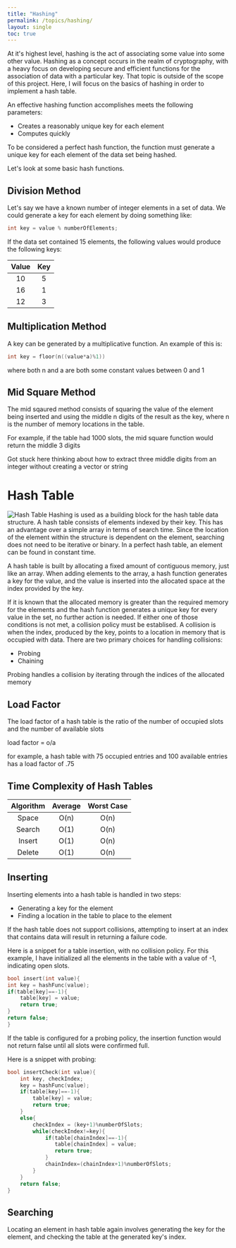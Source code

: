 ```yaml
---
title: "Hashing"
permalink: /topics/hashing/
layout: single
toc: true
---
```

At it's highest level, hashing is the act of associating some value into some other value. Hashing as a concept occurs in the realm of cryptography, with a heavy focus on developing secure and efficient functions for the association of data with a particular key. That topic is outside of the scope of this project. Here, I will focus on the basics of hashing in order to implement a hash table. 

An effective hashing function accomplishes meets the following parameters:
- Creates a reasonably unique key for each element
- Computes quickly

To be considered a perfect hash function, the function must generate a unique key for each element of the data set being hashed.

Let's look at some basic hash functions. 

## Division Method

Let's say we have a known number of integer elements in a set of data. We could generate a key for each element by doing something like:

``` c++
int key = value % numberOfElements;
```
If the data set contained 15 elements, the following values would produce the following keys:

| Value | Key |
|:-----:|:---:|
| 10    | 5   |
| 16    | 1   |
| 12    | 3   |


## Multiplication Method
A key can be generated by a multiplicative function. An example of this is:

``` c++
int key = floor(n((value*a)%1))
```
where both n and a are both some constant values between 0 and 1

## Mid Square Method
The mid sqaured method consists of squaring the value of the element being inserted and using the middle n digits of the result as the key, where n is the number of memory locations in the table. 

For example, if the table had 1000 slots, the mid square function would return the middle 3 digits

Got stuck here thinking about how to extract three middle digits from an integer without creating a vector or string

# Hash Table

![Hash Table](/structures-algorithms/assets/images/hash-table.jpg)
Hashing is used as a building block for the hash table data structure. A hash table consists of elements indexed by their key. This has an advantage over a simple array in terms of search time. Since the location of the element within the structure is dependent on the element, searching does not need to be iterative or binary. In a perfect hash table, an element can be found in constant time. 

A hash table is built by allocating a fixed amount of contiguous memory, just like an array. When adding elements to the array, a hash function generates a key for the value, and the value is inserted into the allocated space at the index provided by the key. 

If it is known that the allocated memory is greater than the required memory for the elements and the hash function generates a unique key for every value in the set, no further action is needed. If either one of those conditions is not met, a collision policy must be establised. A collision is when the index, produced by the key, points to a location in memory that is occupied with data. There are two primary choices for handling collisions:
- Probing
- Chaining

Probing handles a collision by iterating through the indices of the allocated memory

## Load Factor
The load factor of a hash table is the ratio of the number of occupied slots and the number of available slots

load factor = o/a

for example, a hash table with 75 occupied entries and 100 available entries has a load factor of .75


## Time Complexity of Hash Tables

| Algorithm | Average | Worst Case |
|:---------:|:-------:|:----------:|
| Space     | O(n)    | O(n)       |
| Search    | O(1)    | O(n)       |
| Insert    | O(1)    | O(n)       |
| Delete    | O(1)    | O(n)       |


## Inserting 

Inserting elements into a hash table is handled in two steps:

- Generating a key for the element
- Finding a location in the table to place to the element

If the hash table does not support collisions, attempting to insert at an index that contains data will result in returning a failure code. 

Here is a snippet for a table insertion, with no collision policy. For this example, I have initialized all the elements in the table with a value of -1, indicating open slots. 

``` c++
bool insert(int value){
int key = hashFunc(value);
if(table[key]==-1){
    table[key] = value;
    return true;
}
return false;
}
```

If the table is configured for a probing policy, the insertion function would not return false until all slots were confirmed full. 

Here is a snippet with probing:

``` c++
bool insertCheck(int value){
    int key, checkIndex;
    key = hashFunc(value);
    if(table[key]==-1){
        table[key] = value;
        return true;
    }
    else{
        checkIndex = (key+1)%numberOfSlots;
        while(checkIndex!=key){
            if(table[chainIndex]==-1){
               table[chainIndex] = value; 
               return true;
            }
            chainIndex=(chainIndex+1)%numberOfSlots;
        }
    }
    return false;
}
```
## Searching

Locating an element in hash table again involves generating the key for the element, and checking the table at the generated key's index. 
